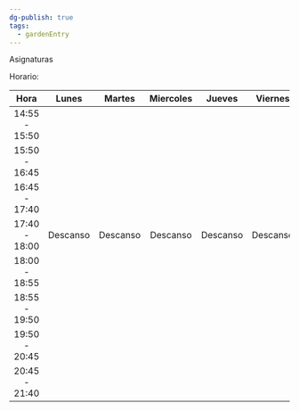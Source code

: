 ```yaml
---
dg-publish: true
tags:
  - gardenEntry
---
```

Asignaturas


Horario:



|     Hora      |                 Lunes                 |                Martes                 |             Miercoles              |                Jueves                |           Viernes            |
| :-----------: | :-----------------------------------: | :-----------------------------------: | :--------------------------------: | :----------------------------------: | :--------------------------: |
| 14:55 - 15:50 |                                       |                                       |                                    |                                      |                              |
| 15:50 - 16:45 |                                       |                                       |                                    |                                      |                              |
| 16:45 - 17:40 |                                       |                                       |                                    |                                      |                              |
| 17:40 - 18:00 |               Descanso                |               Descanso                |              Descanso              |               Descanso               |           Descanso           |
| 18:00 - 18:55 |                                       |                                       |                                    |                                      |                              |
| 18:55 - 19:50 |                                       |                                       |                                    |                                      |                              |
| 19:50 - 20:45 |                                       |                                       |                                    |                                      |                              |
| 20:45 - 21:40 |                                       |                                       |                                    |                                      |                              |


